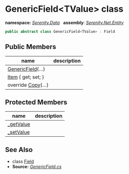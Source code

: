 # GenericField&lt;TValue&gt; class
**namespace:** *[Serenity.Data](../README.md#serenity.data-namespace)*   **assembly**: *[Serenity.Net.Entity](../README.md)*

```csharp
public abstract class GenericField<TValue> : Field
```

## Public Members

| name | description |
| --- | --- |
| [GenericField](GenericField-1/GenericField.md)(…) |  |
| [Item](GenericField-1/Item.md) { get; set; } |  |
| override [Copy](GenericField-1/Copy.md)(…) |  |

## Protected Members

| name | description |
| --- | --- |
| [_getValue](GenericField-1/_getValue.md) |  |
| [_setValue](GenericField-1/_setValue.md) |  |

## See Also

* class [Field](Field.md)
* **Source:** *[GenericField.cs](https://github.com/serenity-is/Serenity/blob/master/src/Serenity.Net.Entity/FieldTypes/GenericField.cs)*